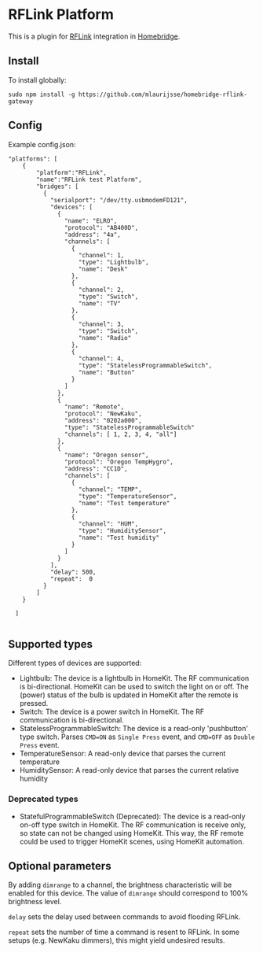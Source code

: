 # RFLink Platform
This is a plugin for [RFLink](http://www.nemcon.nl/blog2/) integration in [Homebridge](https://github.com/nfarina/homebridge).

## Install
To install globally:
```
sudo npm install -g https://github.com/mlaurijsse/homebridge-rflink-gateway
```

## Config
Example config.json:

```
"platforms": [
    {
        "platform":"RFLink",
        "name":"RFLink test Platform",
        "bridges": [
          {
            "serialport": "/dev/tty.usbmodemFD121",
            "devices": [
              {
                "name": "ELRO",
                "protocol": "AB400D",
                "address": "4a",
                "channels": [
                  {
                    "channel": 1,
                    "type": "Lightbulb",
                    "name": "Desk"
                  },
                  {
                    "channel": 2,
                    "type": "Switch",
                    "name": "TV"
                  },
                  {
                    "channel": 3,
                    "type": "Switch",
                    "name": "Radio"
                  },
                  {
                    "channel": 4,
                    "type": "StatelessProgrammableSwitch",
                    "name": "Button"
                  }
                ]
              },
              {
                "name": "Remote",
                "protocol": "NewKaku",
                "address": "0202a000",
                "type": "StatelessProgrammableSwitch"
                "channels": [ 1, 2, 3, 4, "all"]
              },
              {
                "name": "Oregon sensor",
                "protocol": "Oregon TempHygro",
                "address": "CC1D",
                "channels": [
                  {
                    "channel": "TEMP",
                    "type": "TemperatureSensor",
                    "name": "Test temperature"
                  },
                  {
                    "channel": "HUM",
                    "type": "HumiditySensor",
                    "name": "Test humidity"
                  }
                ]
              }
            ],
            "delay": 500,
            "repeat":  0
          }
        ]
    }

  ]


```

## Supported types
Different types of devices are supported:
* Lightbulb: The device is a lightbulb in HomeKit. The RF communication is bi-directional. HomeKit can be used to switch the light on or off. The (power) status of the bulb is updated in HomeKit after the remote is pressed.
* Switch: The device is a power switch in HomeKit. The RF communication is bi-directional.
* StatelessProgrammableSwitch: The device is a read-only 'pushbutton' type switch. Parses `CMD=ON` as `Single Press` event, and `CMD=OFF` as `Double Press` event.
* TemperatureSensor: A read-only device that parses the current temperature
* HumiditySensor:  A read-only device that parses the current relative humidity

### Deprecated types

* StatefulProgrammableSwitch (Deprecated): The device is a read-only on-off type switch in HomeKit. The RF communication is receive only, so state can not be changed using HomeKit. This way, the RF remote could be used to trigger HomeKit scenes, using HomeKit automation.

## Optional parameters
By adding `dimrange` to a channel, the brightness characteristic will be enabled for this device. The value of `dimrange` should correspond to 100% brightness level.

`delay` sets the delay used between commands to avoid flooding RFLink.

`repeat` sets the number of time a command is resent to RFLink. In some setups (e.g. NewKaku dimmers), this might yield undesired results.
